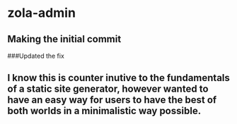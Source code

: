 # zola-admin

## Making the initial commit

###Updated the fix

## I know this is counter inutive to the fundamentals of a static site generator, however wanted to have an easy way for users to have the best of both worlds in a minimalistic way possible.
